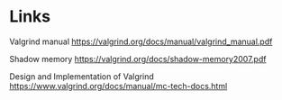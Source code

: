 # Links

Valgrind manual https://valgrind.org/docs/manual/valgrind_manual.pdf

Shadow memory https://valgrind.org/docs/shadow-memory2007.pdf

Design and Implementation of Valgrind https://www.valgrind.org/docs/manual/mc-tech-docs.html
